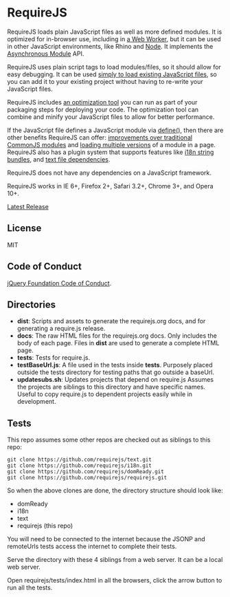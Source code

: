 # RequireJS

RequireJS loads plain JavaScript files as well as more defined modules. It is
optimized for in-browser use, including in
[a Web Worker](https://requirejs.org/docs/api.html#webworker), but it can be used
in other JavaScript environments, like Rhino and
[Node](https://requirejs.org/docs/node.html). It implements the
[Asynchronous Module](https://github.com/amdjs/amdjs-api/wiki/AMD)
API.

RequireJS uses plain script tags to load modules/files, so it should allow for
easy debugging. It can be used
[simply to load existing JavaScript files](https://requirejs.org/docs/api.html#jsfiles),
so you can add it to your existing project without having to re-write your
JavaScript files.

RequireJS includes [an optimization tool](https://requirejs.org/docs/optimization.html)
you can run as part of your packaging steps for deploying your code. The
optimization tool can combine and minify your JavaScript files to allow for
better performance.

If the JavaScript file defines a JavaScript module via
[define()](https://requirejs.org/docs/api.html#define), then there are other benefits
RequireJS can offer: [improvements over traditional CommonJS modules](https://requirejs.org/docs/commonjs.html)
and [loading multiple versions](https://requirejs.org/docs/api.html#multiversion)
of a module in a page. RequireJS also has a plugin system that supports features like
[i18n string bundles](https://requirejs.org/docs/api.html#i18n), and
[text file dependencies](https://requirejs.org/docs/api.html#text).

RequireJS does not have any dependencies on a JavaScript framework.

RequireJS works in IE 6+, Firefox 2+, Safari 3.2+, Chrome 3+, and Opera 10+.

[Latest Release](https://requirejs.org/docs/download.html)

## License

MIT

## Code of Conduct

[jQuery Foundation Code of Conduct](https://jquery.org/conduct/).

## Directories

* **dist**: Scripts and assets to generate the requirejs.org docs, and for
generating a require.js release.
* **docs**: The raw HTML files for the requirejs.org docs. Only includes the
body of each page. Files in **dist** are used to generate a complete HTML page.
* **tests**: Tests for require.js.
* **testBaseUrl.js**: A file used in the tests inside **tests**. Purposely
placed outside the tests directory for testing paths that go outside a baseUrl.
* **updatesubs.sh**: Updates projects that depend on require.js Assumes the
projects are siblings to this directory and have specific names. Useful to
copy require.js to dependent projects easily while in development.

## Tests

This repo assumes some other repos are checked out as siblings to this repo:

    git clone https://github.com/requirejs/text.git
    git clone https://github.com/requirejs/i18n.git
    git clone https://github.com/requirejs/domReady.git
    git clone https://github.com/requirejs/requirejs.git

So when the above clones are done, the directory structure should look like:

* domReady
* i18n
* text
* requirejs (this repo)

You will need to be connected to the internet because the JSONP and
remoteUrls tests access the internet to complete their tests.

Serve the directory with these 4 siblings from a web server. It can be a local web server.

Open requirejs/tests/index.html in all the browsers, click the arrow button to run all
the tests.